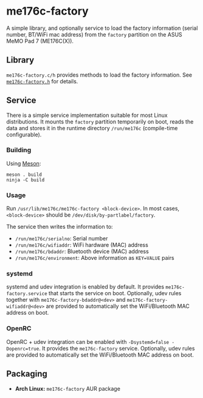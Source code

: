 <!-- SPDX-License-Identifier: CC-BY-SA-4.0 OR GFDL-1.3-or-later -->

# me176c-factory
A simple library, and optionally service to load the factory information
(serial number, BT/WiFi mac address) from the `factory` partition on the
ASUS MeMO Pad 7 (ME176C(X)).

## Library
`me176c-factory.c/h` provides methods to load the factory information.
See [`me176c-factory.h`](me176c-factory.h) for details.

## Service
There is a simple service implementation suitable for most Linux distributions.
It mounts the `factory` partition temporarily on boot, reads the data and stores
it in the runtime directory `/run/me176c` (compile-time configurable).

### Building
Using [Meson]:

```
meson . build
ninja -C build
```

### Usage
Run `/usr/lib/me176c/me176c-factory <block-device>`. In most cases,
`<block-device>` should be `/dev/disk/by-partlabel/factory`.

The service then writes the information to:
  - `/run/me176c/serialno`: Serial number
  - `/run/me176c/wifiaddr`: WiFi hardware (MAC) address
  - `/run/me176c/bdaddr`: Bluetooth device (MAC) address
  - `/run/me176c/environment`: Above information as `KEY=VALUE` pairs

### systemd
systemd and udev integration is enabled by default. It provides `me176c-factory.service`
that starts the service on boot. Optionally, udev rules together with
`me176c-factory-bdaddr@<dev>` and `me176c-factory-wifiaddr@<dev>` are provided
to automatically set the WiFi/Bluetooth MAC address on boot.

### OpenRC
OpenRC + udev integration can be enabled with `-Dsystemd=false -Dopenrc=true`.
It provides the `me176c-factory` service. Optionally, udev rules are provided
to automatically set the WiFi/Bluetooth MAC address on boot.

## Packaging
- **Arch Linux:** `me176c-factory` AUR package

[Meson]: http://mesonbuild.com
